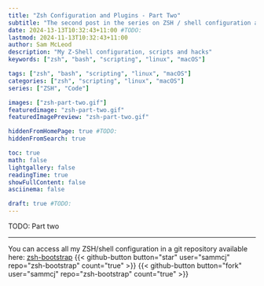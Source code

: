 ```yaml
---
title: "Zsh Configuration and Plugins - Part Two"
subtitle: "The second post in the series on ZSH / shell configuration and customisation"
date: 2024-13-13T10:32:43+11:00 #TODO:
lastmod: 2024-11-13T10:32:43+11:00
author: Sam McLeod
description: "My Z-Shell configuration, scripts and hacks"
keywords: ["zsh", "bash", "scripting", "linux", "macOS"]

tags: ["zsh", "bash", "scripting", "linux", "macOS"]
categories: ["zsh", "scripting", "linux", "macOS"]
series: ["ZSH", "Code"]

images: ["zsh-part-two.gif"]
featuredimage: "zsh-part-two.gif"
featuredImagePreview: "zsh-part-two.gif"

hiddenFromHomePage: true #TODO:
hiddenFromSearch: true

toc: true
math: false
lightgallery: false
readingTime: true
showFullContent: false
asciinema: false

draft: true #TODO:
---
```


TODO: Part two

---

You can access all my ZSH/shell configuration in a git repository available here: [zsh-bootstrap](https://github.com/sammcj/zsh-bootstrap) {{< github-button button="star"     user="sammcj" repo="zsh-bootstrap" count="true" >}} {{< github-button button="fork"     user="sammcj" repo="zsh-bootstrap" count="true" >}}
